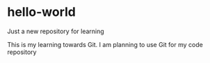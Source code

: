 # hello-world
Just a new repository for learning

This is my learning towards Git.
I am planning to use Git for my code repository
